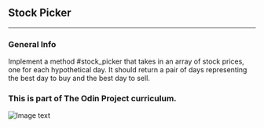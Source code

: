 ## Stock Picker
***
### General Info

Implement a method #stock_picker that takes in an array of stock prices, one for each hypothetical day. 
It should return a pair of days representing the best day to buy and the best day to sell.

### This is part of The Odin Project curriculum.
![Image text](https://www.theodinproject.com/assets/odin-logo-2d729f16279e9fc3b58ce847eacf07f883bdfc95eb23bb5064ed59d36ef551d6.svg)
